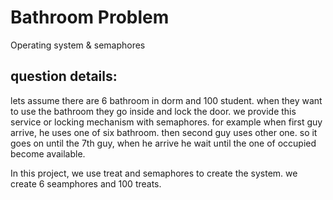 # Bathroom Problem
Operating system & semaphores

## question details:
lets assume there are 6 bathroom in dorm and 100 student. when they want to use the bathroom they go inside and lock the door. we provide this service or locking mechanism with semaphores. for example when first guy arrive, he uses one of six bathroom. then second guy uses other one. so it goes on until the 7th guy, when he arrive he wait until the one of occupied become available. 

In this project, we use treat and semaphores to create the system. we create 6 seamphores and 100 treats. 
